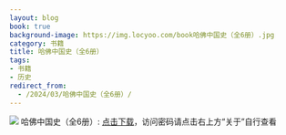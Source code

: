 ```yaml
---
layout: blog
book: true
background-image: https://img.locyoo.com/book哈佛中国史（全6册）.jpg
category: 书籍
title: 哈佛中国史（全6册）
tags:
- 书籍
- 历史
redirect_from:
  - /2024/03/哈佛中国史（全6册）/
---
```

![](https://img.locyoo.com/book哈佛中国史（全6册）.jpg)
哈佛中国史（全6册）: <a name = "ref1" href="https://url18.ctfile.com/f/50983618-1249911113-e17454?p=3619">点击下载</a>，访问密码请点击右上方“关于”自行查看